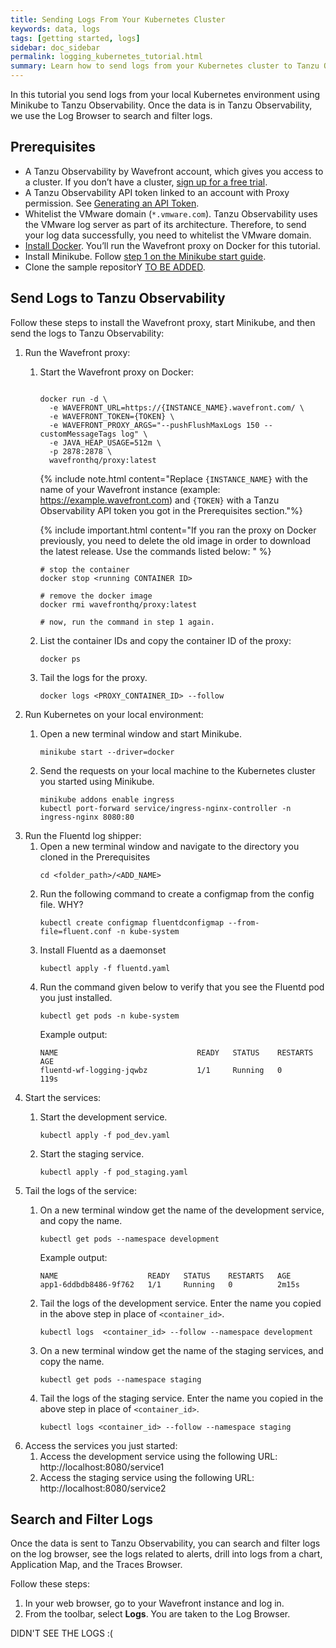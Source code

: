 ```yaml
---
title: Sending Logs From Your Kubernetes Cluster
keywords: data, logs
tags: [getting started, logs]
sidebar: doc_sidebar
permalink: logging_kubernetes_tutorial.html
summary: Learn how to send logs from your Kubernetes cluster to Tanzu Observability
---
```


In this tutorial you send logs from your local Kubernetes environment using Minikube to Tanzu Observability. Once the data is in Tanzu Observability, we use the Log Browser to search and filter logs.

## Prerequisites

* A Tanzu Observability by Wavefront account, which gives you access to a cluster. If you don’t have a cluster, [sign up for a free trial](https://tanzu.vmware.com/observability-trial).
* A Tanzu Observability API token linked to an account with Proxy permission. See [Generating an API Token](wavefront_api.html#generating-an-api-token).
* Whitelist the VMware domain (`*.vmware.com`).
  Tanzu Observability uses the VMware log server as part of its architecture. Therefore, to send your log data successfully, you need to whitelist the VMware domain.
* [Install Docker](https://docs.docker.com/get-docker/). You’ll run the Wavefront proxy on Docker for this tutorial.
* Install Minikube. Follow [step 1 on the Minikube start guide](https://minikube.sigs.k8s.io/docs/start/).
* Clone the sample repositorY [TO BE ADDED]().

## Send Logs to Tanzu Observability

Follow these steps to install the Wavefront proxy, start Minikube, and then send the logs to Tanzu Observability:

1. Run the Wavefront proxy:
    1. Start the Wavefront proxy on Docker: 
        ```
        
        docker run -d \
          -e WAVEFRONT_URL=https://{INSTANCE_NAME}.wavefront.com/ \
          -e WAVEFRONT_TOKEN={TOKEN} \
          -e WAVEFRONT_PROXY_ARGS="--pushFlushMaxLogs 150 --customMessageTags log" \
          -e JAVA_HEAP_USAGE=512m \
          -p 2878:2878 \
          wavefronthq/proxy:latest
        ```

        {% include note.html content="Replace `{INSTANCE_NAME}` with the name of your Wavefront instance (example: https://example.wavefront.com) and `{TOKEN}` with a Tanzu Observability API token you got in the Prerequisites section."%}
        
        {% include important.html content="If you ran the proxy on Docker previously, you need to delete the old image in order to download the latest release. Use the commands listed below: " %}
        ```
        # stop the container
        docker stop <running CONTAINER ID>
        
        # remove the docker image
        docker rmi wavefronthq/proxy:latest
        
        # now, run the command in step 1 again.
        ```

    1. List the container IDs and copy the container ID of the proxy:
        ```
        docker ps
        ```
    1. Tail the logs for the proxy.
        ```
        docker logs <PROXY_CONTAINER_ID> --follow
        ```
1. Run Kubernetes on your local environment:
    1. Open a new terminal window and start Minikube.
        ```
        minikube start --driver=docker
        ```
        
    1. Send the requests on your local machine to the Kubernetes cluster you started using Minikube.
        ```
        minikube addons enable ingress
        kubectl port-forward service/ingress-nginx-controller -n ingress-nginx 8080:80
        ```
1. Run the Fluentd log shipper:
    1. Open a new terminal window and navigate to the directory you cloned in the Prerequisites
        ```
        cd <folder_path>/<ADD_NAME>
        ```
    1. Run the following command to create a configmap from the config file. WHY?
        ```
        kubectl create configmap fluentdconfigmap --from-file=fluent.conf -n kube-system
        ```
    1. Install Fluentd as a daemonset
        ```
        kubectl apply -f fluentd.yaml
        ```
    1. Run the command given below to verify that you see the Fluentd pod you just installed.
        ```
        kubectl get pods -n kube-system
        ```
        Example output:
        ```
        NAME                               READY   STATUS    RESTARTS        AGE
        fluentd-wf-logging-jqwbz           1/1     Running   0               119s
        ```
1. Start the services:
    1. Start the development service.
        ```
        kubectl apply -f pod_dev.yaml
        ```
    
    1. Start the staging service.
        ```
        kubectl apply -f pod_staging.yaml
        ```
1. Tail the logs of the service:
    1. On a new terminal window get the name of the development service, and copy the name.
        ```
        kubectl get pods --namespace development
        ```
        Example output:
        ```
        NAME                    READY   STATUS    RESTARTS   AGE
        app1-6ddbdb8486-9f762   1/1     Running   0          2m15s
        ```
        
    1. Tail the logs of the development service. Enter the name you copied in the above step in place of `<container_id>`.
        ```
        kubectl logs  <container_id> --follow --namespace development
        ```
    1. On a new terminal window get the name of the staging services, and copy the name.
        ```
        kubectl get pods --namespace staging
        ```
    1. Tail the logs of the staging service. Enter the name you copied in the above step in place of `<container_id>`.
        ```
        kubectl logs <container_id> --follow --namespace staging
        ```
1. Access the services you just started:
    1. Access the development service using the following URL: http://localhost:8080/service1
    1. Access the staging service using the following URL: http://localhost:8080/service2
    
## Search and Filter Logs 

Once the data is sent to Tanzu Observability, you can search and filter logs on the log browser, see the logs related to alerts, drill into logs from a chart, Application Map, and the Traces Browser.

Follow these steps:
1. In your web browser, go to your Wavefront instance and log in.
1. From the toolbar, select **Logs**. You are taken to the Log Browser.

DIDN'T SEE THE LOGS :(
        
